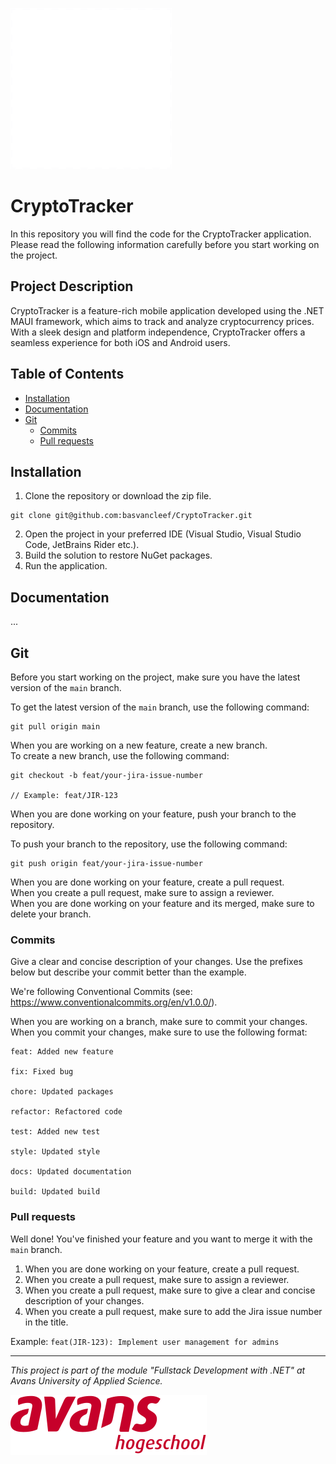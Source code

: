 ![App Logo](Docs/app-logo.svg)

# CryptoTracker

<p>In this repository you will find the code for the CryptoTracker application. Please read the following information carefully before you start working on the project. <p>

## Project Description

<p>CryptoTracker is a feature-rich mobile application developed using the .NET MAUI framework, which aims to track and analyze cryptocurrency prices. With a sleek design and platform independence, CryptoTracker offers a seamless experience for both iOS and Android users.</p>

## Table of Contents

- [Installation](#installation)
- [Documentation](#documentation)
- [Git](#git)
    - [Commits](#commits)
    - [Pull requests](#pull-requests)

## Installation

1. Clone the repository or download the zip file.

```
git clone git@github.com:basvancleef/CryptoTracker.git
```

2. Open the project in your preferred IDE (Visual Studio, Visual Studio Code, JetBrains Rider etc.).
3. Build the solution to restore NuGet packages.
4. Run the application.

## Documentation
...

## Git

Before you start working on the project, make sure you have the latest version of the `main` branch. <br>

To get the latest version of the `main` branch, use the following command:

```
git pull origin main
```

When you are working on a new feature, create a new branch. <br>
To create a new branch, use the following command:

```
git checkout -b feat/your-jira-issue-number

// Example: feat/JIR-123
```

When you are done working on your feature, push your branch to the repository. <br>

To push your branch to the repository, use the following command:

```
git push origin feat/your-jira-issue-number
```

When you are done working on your feature, create a pull request. <br>
When you create a pull request, make sure to assign a reviewer. <br>
When you are done working on your feature and its merged, make sure to delete your branch. <br>

### Commits

Give a clear and concise description of your changes. Use the prefixes below but describe your commit better than the
example. <br>

We're following Conventional Commits (see: https://www.conventionalcommits.org/en/v1.0.0/). <br>

When you are working on a branch, make sure to commit your changes. <br>
When you commit your changes, make sure to use the following format:

```
feat: Added new feature

fix: Fixed bug

chore: Updated packages

refactor: Refactored code

test: Added new test

style: Updated style

docs: Updated documentation

build: Updated build
```

### Pull requests

Well done! You've finished your feature and you want to merge it with the `main` branch. <br>

1. When you are done working on your feature, create a pull request. <br>
2. When you create a pull request, make sure to assign a reviewer. <br>
3. When you create a pull request, make sure to give a clear and concise description of your changes. <br>
4. When you create a pull request, make sure to add the Jira issue number in the title. <br>

Example: `feat(JIR-123): Implement user management for admins`

---

<p><i>This project is part of the module "Fullstack Development with .NET" at Avans University of Applied Science.</i></p>

![Avans Logo](Docs/avans-logo.svg)
